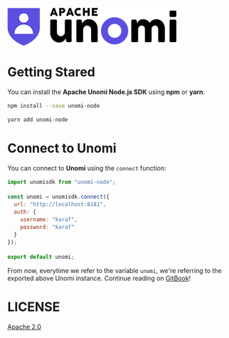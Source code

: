 ![Apache Unomi](/unomi.png)

# Getting Stared

You can install the **Apache Unomi Node.js SDK** using **npm** or **yarn**:	

```bash
npm install --save unomi-node
```

```bash
yarn add unomi-node
```

# Connect to Unomi
You can connect to **Unomi** using the `connect` function:
```javascript
import unomisdk from "unomi-node";

const unomi = unomisdk.connect({
  url: "http://localhost:8181",
  auth: {
    username: "karaf",
    password: "karaf"
  }
});

export default unomi;
```

From now, everytime we refer to the variable `unomi`, we're referring to the exported above Unomi instance.
Continue reading on [GitBook](https://micheleriva.gitbook.io/unomi-node/)!

# LICENSE
[Apache 2.0](/LICENSE.md)
